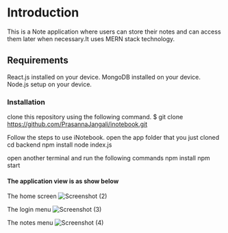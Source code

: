 # Introduction

This is a Note application where users can store their notes and can access them later when necessary.It uses MERN stack technology.

## Requirements

React.js installed on your device.
MongoDB installed on your device.
Node.js setup on your device.


### Installation

clone this repository using the following command.
$ git clone https://github.com/PrasannaJangali/inotebook.git

Follow the steps to use iNotebook.
open the app folder that you just cloned
cd backend
npm install
node index.js

open another terminal and run the following commands
npm install
npm start

#### The application view is as show below
The home screen
![Screenshot (2)](https://user-images.githubusercontent.com/102399501/170823195-c94ebed2-021c-49db-aaf6-01d3fe54d528.png)

The login menu
![Screenshot (3)](https://user-images.githubusercontent.com/102399501/170823218-8c23f19d-267c-4f55-a0b0-f54868c4e665.png)

The notes menu
![Screenshot (4)](https://user-images.githubusercontent.com/102399501/170823266-ef334371-38e6-4e05-abaf-a7f4b1fd252d.png)
